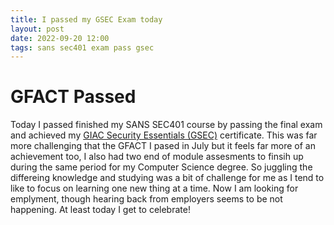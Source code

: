 ```yaml
---
title: I passed my GSEC Exam today
layout: post
date: 2022-09-20 12:00
tags: sans sec401 exam pass gsec
---
```

# GFACT Passed
<!--more-->  
<div style="text-align:center">
<div data-iframe-width="500" data-iframe-height="270" data-share-badge-id="78981ef4-95a2-4251-9282-18b956c7dcc3" data-share-badge-host="https://www.credly.com"></div><script type="text/javascript" async src="//cdn.credly.com/assets/utilities/embed.js"></script>
</div>


Today I passed finished my SANS SEC401 course by passing the final exam and achieved my [GIAC Security Essentials (GSEC)][gsec] certificate. This was far more challenging that the GFACT I pased in July but it feels far more of an achievement too, I also had two end of module assesments to finsih up during the same period for my Computer Science degree. So juggling the differeing knowledge and studying was a bit of challenge for me as I tend to like to focus on learning one new thing at a time. Now I am looking for emplyment, though hearing back from employers seems to be not happening. At least today I get to celebrate!  

[gsec]: https://www.giac.org/certifications/security-essentials-gsec/